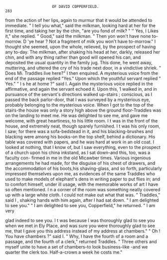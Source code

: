                          OF DAVID COPPERFIELD.                            283
from the action of her lips, again to murmur that it would be attended
to immediate.
   " I tell you what," said the milkman, looking hard at her for the first
time, and taking her by the chin, "are you fond of milk? "
   '' Yes, I Likes it," she replied.
   " Good," said the milkman. " Then yon won't have none to-morrow.
D 'ye hear ? Not a fragment of milk you won't have to-morrow."
   I thought she seemed, upon the whole, relieved, by the prospect of
having any to-day. The milkman, after shaking his head at her, darkly,
released her chin, and with any thing rather than good will opened his
can, and deposited the usual quantity in the family jug. This done, he
went away, muttering, and uttered the cry of his trade next door, in a
vindictive shriek.
   " Does Mi. Traddles live here?"       I then enquired.
   A mysterious voice from the end of the passage replied "Yes." Upon
which the youthful servant replied " Yes."
   " I s he at home ?"    said I.
   Again the mysterious voice replied in the affirmative, and again the
servant echoed it. Upon this, 1 walked in, and in pursuance of the
servant's directions walked up-stairs ; conscious, as I passed the back
parlor-door, that I was surveyed by a mysterious eye, probably belonging
to the mysterious voice.
   When I got to the top of the stairs-the house was only a story high
above the ground floor-Traddles was on the landing to meet me. He
was delighted to see me, and gave me welcome, with great heartiness, to
his little room. I t was in the front of the house, and extremely neat,
though sparely furnished. I t was his only room, I saw; for there was a
sofa-bedstead in it, and his blacking-brushes and blacking were among
his books-on the top shelf, behind a dictionary. His table was covered
with papers, and he was hard at work in an old coat. I looked at nothing,
that I know of, but I saw everything, even to the prospect of a church
upon his china inkstand, as I sat down-and this, too, was a faculty con-
firmed in me in the old Micawber times. Various ingenious arrangements he
had made, for the disguise of his chest of drawers, and the accommodation
of his boots,his shaving-glass, and so forth, particularly impressed themselves
upon me, as evidences of the same Traddles who used to make models of
elephant's dens in writing paper to put flies in; and to comfort himself,
under ill usage, with the memorable works of art I have so often mentioned.
   I n a corner of the room was something neatly covered up with a large
white cloth. I could not make out what that was.
   " Traddles," said I , shaking hands with him again, after I had sat
down. " I am delighted to see you."
   " I am delighted to see you, Copperfield," he returned.         " I am very

glad indeed to see you. I t was because I was thoroughly glad to see you
when we met in Ely Place, and was sure you were thoroughly glad to see
me, that I gave you this address instead of my address at chambers."
   " Oh ! You have chambers ?"        said I.
   " Why, I have the fourth of a room and a passage, and the fourth of a
clerk," returned Traddles. " Three others and myself unite to have a set
of chambers-to         look business-like -and we quarter the clerk too.
Half-a-crown a week he costs me."
